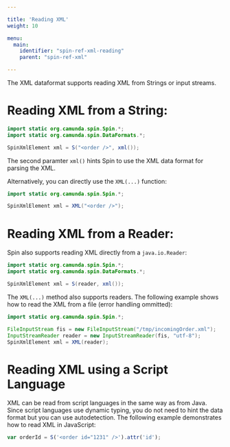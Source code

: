 ```yaml
---

title: 'Reading XML'
weight: 10

menu:
  main:
    identifier: "spin-ref-xml-reading"
    parent: "spin-ref-xml"

---
```


The XML dataformat supports reading XML from Strings or input streams.


# Reading XML from a String:

```java
import static org.camunda.spin.Spin.*;
import static org.camunda.spin.DataFormats.*;

SpinXmlElement xml = S("<order />", xml());
```

The second paramter `xml()` hints Spin to use the XML data format for parsing the XML.

Alternatively, you can directly use the `XML(...)` function:

```java
import static org.camunda.spin.Spin.*;

SpinXmlElement xml = XML("<order />");
```


# Reading XML from a Reader:

Spin also supports reading XML directly from a `java.io.Reader`:

```java
import static org.camunda.spin.Spin.*;
import static org.camunda.spin.DataFormats.*;

SpinXmlElement xml = S(reader, xml());
```

The `XML(...)` method also supports readers. The following example shows how to read the XML from a file (error handling ommitted):

```java
import static org.camunda.spin.Spin.*;

FileInputStream fis = new FileInputStream("/tmp/incomingOrder.xml");
InputStreamReader reader = new InputStreamReader(fis, "utf-8");
SpinXmlElement xml = XML(reader);
```


# Reading XML using a Script Language

XML can be read from script languages in the same way as from Java. Since script languages use dynamic typing, you do not need to hint the data format but you can use autodetection. The following example demonstrates how to read XML in JavaScript:

```javascript
var orderId = S('<order id="1231" />').attr('id');
```

